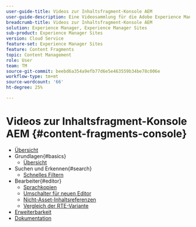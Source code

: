 ```yaml
---
user-guide-title: Videos zur Inhaltsfragment-Konsole AEM
user-guide-description: Eine Videosammlung für die Adobe Experience Manager Content Fragment-Konsole.
breadcrumb-title: Videos zur Inhaltsfragment-Konsole AEM
solution: Experience Manager, Experience Manager Sites
sub-product: Experience Manager Sites
version: Cloud Service
feature-set: Experience Manager Sites
feature: Content Fragments
topic: Content Management
role: User
team: TM
source-git-commit: beebd6a354a9efb77d6e5e463559b34be78c006e
workflow-type: tm+mt
source-wordcount: '66'
ht-degree: 25%

---
```



# Videos zur Inhaltsfragment-Konsole AEM {#content-fragments-console}

+ [Übersicht](overview.md)
+ Grundlagen{#basics}
   + [Übersicht](./basics/content-fragments-console.md)
+ Suchen und Erkennen{#search}
   + [Schnelles Filtern](search/fast-filtering.md)
+ Bearbeiter{#editor}
   + [Sprachkopien](editor/language-copies.md)
   + [Umschalter für neuen Editor](editor/new-editor-toggle.md)
   + [Nicht-Asset-Inhaltsreferenzen](editor/non-asset-content-references.md)
   + [Vergleich der RTE-Variante](editor/rte-variant-compare.md)
+ [Erweiterbarkeit](https://experienceleague.adobe.com/docs/experience-manager-learn/cloud-service/developing/extensibility/content-fragments/overview.html)
+ [Dokumentation](https://experienceleague.adobe.com/docs/experience-manager-cloud-service/content/sites/administering/content-fragments/content-fragments-console.html?lang=de)
